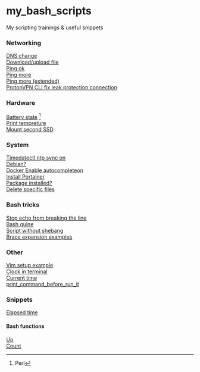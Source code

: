 # my_bash_scripts  
My scripting trainings & useful snippets  
  
### Networking  
[DNS change](https://github.com/gdlfr/my_bash_scripts/blob/master/0.0/dns_change)  
[Download/upload file](https://github.com/gdlfr/my_bash_scripts/blob/master/0.0/download_or_upload)  
[Ping ok](https://github.com/gdlfr/my_bash_scripts/blob/master/0.0/ping_ok)  
[Ping more](https://github.com/gdlfr/my_bash_scripts/blob/master/0.0/ping_more)  
[Ping more (extended)](https://github.com/gdlfr/my_bash_scripts/blob/master/0.0/ping_more2)  
[ProtonVPN CLI fix leak protection connection](https://github.com/gdlfr/my_bash_scripts/blob/master/0.0/reconnection_after_fail)  
### Hardware  
[Battery state](https://github.com/gdlfr/my_bash_scripts/blob/master/0.0/battery) [^1]  
[Print tempreture](https://github.com/gdlfr/my_bash_scripts/blob/master/3.linuxhint/print_temp)  
[Mount second SSD](https://github.com/gdlfr/my_bash_scripts/blob/master/0.0/mount_2d_ssd)  
### System  
[Timedatectl ntp sync on](https://github.com/gdlfr/my_bash_scripts/blob/master/0.0/TimeDateCTL_ntp_sync_on)  
[Debian?](https://github.com/gdlfr/my_bash_scripts/blob/master/0.0/check_debian-based)  
[Docker Enable autocompleteon](https://github.com/gdlfr/my_bash_scripts/blob/master/0.0/snippets/docker_auto_completion)  
[Install Portainer](https://github.com/gdlfr/my_bash_scripts/blob/master/0.0/snippets/install_portainer)  
[Package installed?](https://github.com/gdlfr/my_bash_scripts/blob/master/0.0/ssh_)  
[Delete specific files](https://github.com/gdlfr/my_bash_scripts/blob/master/0.0/delete_specific)  
  
### Bash tricks  
[Stop echo from breaking the line](https://github.com/gdlfr/my_bash_scripts/blob/master/0.0/stops_echo_from_breaking_the_line)  
[Bash quine](https://github.com/gdlfr/my_bash_scripts/blob/master/3.linuxhint/real_quine)  
[Script without shebang](https://github.com/gdlfr/my_bash_scripts/blob/master/0.0/script_without_shebang)  
[Brace expansion examples](https://github.com/gdlfr/my_bash_scripts/blob/master/0.0/brace_expansion)  
### Other  
[Vim setup example](https://github.com/gdlfr/my_bash_scripts/blob/master/0.0/vim_set)  
[Clock in terminal](https://github.com/gdlfr/my_bash_scripts/blob/master/0.0/clock)  
[Current time](https://github.com/gdlfr/my_bash_scripts/blob/master/0.0/current_time)  
[print_command_before_run_it](https://github.com/gdlfr/my_bash_scripts/blob/master/0.0/snippets/print_command_before_run_it)  
### Snippets  
[Elapsed time](https://github.com/gdlfr/my_bash_scripts/blob/master/0.0/elapsed_time)  
#### Bash functions  
[Up](https://github.com/gdlfr/my_bash_scripts/blob/master/0.0/up)  
[Count](https://github.com/gdlfr/my_bash_scripts/blob/master/0.0/count)  
[^1]: Perl  
